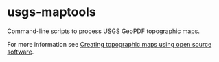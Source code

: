 # usgs-maptools

Command-line scripts to process USGS GeoPDF topographic maps.

For more information see
[Creating topographic maps using open source software](http://bitangler.com/creating-maps.html).
